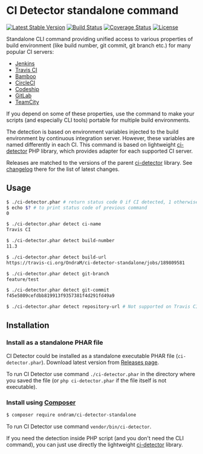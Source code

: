 # CI Detector standalone command

[![Latest Stable Version](https://img.shields.io/packagist/v/ondram/ci-detector-standalone.svg?style=flat-square)](https://packagist.org/packages/ondram/ci-detector-standalone)
[![Build Status](https://img.shields.io/travis/OndraM/ci-detector-standalone.svg?style=flat-square)](https://travis-ci.org/OndraM/ci-detector-standalone)
[![Coverage Status](https://img.shields.io/coveralls/OndraM/ci-detector-standalone/master.svg?style=flat-square)](https://coveralls.io/github/OndraM/ci-detector-standalone?branch=master)
[![License](https://img.shields.io/packagist/l/ondram/ci-detector-standalone.svg?style=flat-square)](https://packagist.org/packages/ondram/ci-detector-standalone)

Standalone CLI command providing unified access to various properties of build environment (like build number, git commit, git branch etc.) 
for many popular CI servers:

 - [Jenkins](https://jenkins.io/)
 - [Travis CI](https://travis-ci.org/)
 - [Bamboo](https://www.atlassian.com/software/bamboo)
 - [CircleCI](https://circleci.com/)
 - [Codeship](https://codeship.com/)
 - [GitLab](https://about.gitlab.com/gitlab-ci/)
 - [TeamCity](https://www.jetbrains.com/teamcity/)
 
If you depend on some of these properties, use the command to make your scripts (and especially CLI tools) portable for 
multiple build environments.

The detection is based on environment variables injected to the build environment by continuous integration 
server. However, these variables are named differently in each CI. This command is based on lightweight 
[ci-detector](https://github.com/OndraM/ci-detector) PHP library, which provides adapter for each supported
CI server.

Releases are matched to the versions of the parent [ci-detector](https://github.com/OndraM/ci-detector) library.
See [changelog](https://github.com/OndraM/ci-detector/blob/master/CHANGELOG.md) there for the list of latest changes.

## Usage

```sh
$ ./ci-detector.phar # return status code 0 if CI detected, 1 otherwise
$ echo $? # to print status code of previous command
0

$ ./ci-detector.phar detect ci-name
Travis CI

$ ./ci-detector.phar detect build-number
11.3

$ ./ci-detector.phar detect build-url
https://travis-ci.org/OndraM/ci-detector-standalone/jobs/189809581

$ ./ci-detector.phar detect git-branch
feature/test

$ ./ci-detector.phar detect git-commit
f45e5809cefdbb819913f9357381f4d291fd49a9

$ ./ci-detector.phar detect repository-url # Not supported on Travis CI, will print empty string


```

## Installation

### Install as a standalone PHAR file
CI Detector could be installed as a standalone executable PHAR file (`ci-detector.phar`).
Download latest version from [Releases page](https://github.com/OndraM/ci-detector-standalone/releases/latest).

To run CI Detector use command  `./ci-detector.phar` in the directory where you saved the file (or `php ci-detector.phar` if the
file itself is not executable).

### Install using [Composer](https://getcomposer.org/)

```sh
$ composer require ondram/ci-detector-standalone
```

To run CI Detector use command `vendor/bin/ci-detector`.

If you need the detection inside PHP script (and you don't need the CLI command), you can just use directly the lightweight
[ci-detector](https://github.com/OndraM/ci-detector) library.
